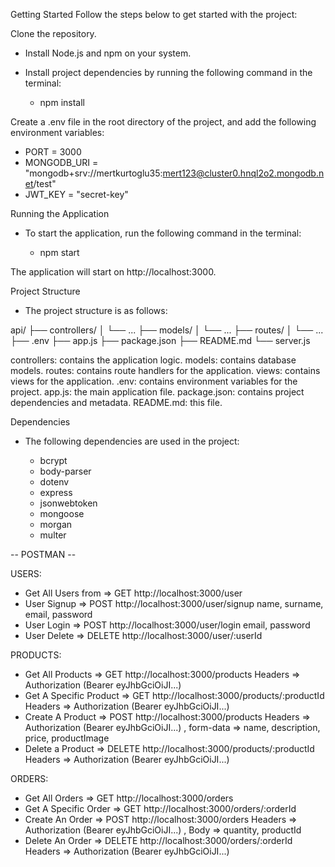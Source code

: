 Getting Started
Follow the steps below to get started with the project:

Clone the repository.

- Install Node.js and npm on your system.
- Install project dependencies by running the following command in the terminal:

  - npm install

Create a .env file in the root directory of the project, and add the following environment variables:

- PORT = 3000
- MONGODB_URI = "mongodb+srv://mertkurtoglu35:mert123@cluster0.hnql2o2.mongodb.net/test"
- JWT_KEY = "secret-key"

Running the Application

- To start the application, run the following command in the terminal:

  - npm start

The application will start on http://localhost:3000.

Project Structure

- The project structure is as follows:

api/
├── controllers/
│ └── ...
├── models/
│ └── ...
├── routes/
│ └── ...
├── .env
├── app.js
├── package.json
├── README.md
└── server.js

controllers: contains the application logic.
models: contains database models.
routes: contains route handlers for the application.
views: contains views for the application.
.env: contains environment variables for the project.
app.js: the main application file.
package.json: contains project dependencies and metadata.
README.md: this file.

Dependencies

- The following dependencies are used in the project:

  - bcrypt
  - body-parser
  - dotenv
  - express
  - jsonwebtoken
  - mongoose
  - morgan
  - multer

-- POSTMAN --

USERS:
- Get All Users from     => GET      http://localhost:3000/user
- User Signup            => POST     http://localhost:3000/user/signup
    name, surname, email, password
- User Login             => POST     http://localhost:3000/user/login
    email, password
- User Delete            => DELETE   http://localhost:3000/user/:userId

PRODUCTS:
- Get All Products       => GET      http://localhost:3000/products
    Headers => Authorization (Bearer eyJhbGciOiJI...)
- Get A Specific Product => GET      http://localhost:3000/products/:productId
    Headers => Authorization (Bearer eyJhbGciOiJI...)
- Create A Product       => POST     http://localhost:3000/products
    Headers => Authorization (Bearer eyJhbGciOiJI...) , form-data => name, description, price, productImage
- Delete a Product       => DELETE   http://localhost:3000/products/:productId
    Headers => Authorization (Bearer eyJhbGciOiJI...)

ORDERS:
- Get All Orders         => GET      http://localhost:3000/orders
- Get A Specific Order   => GET      http://localhost:3000/orders/:orderId
- Create An Order        => POST     http://localhost:3000/orders
    Headers => Authorization (Bearer eyJhbGciOiJI...) , Body => quantity, productId
- Delete An Order        => DELETE   http://localhost:3000/orders/:orderId
    Headers => Authorization (Bearer eyJhbGciOiJI...)
